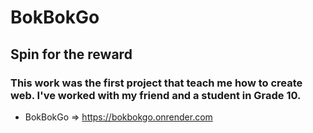# BokBokGo
## Spin for the reward
### This work was the first project that teach me how to create web. I've worked with my friend and a student in Grade 10.
+ BokBokGo => https://bokbokgo.onrender.com
